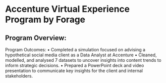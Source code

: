 # **Accenture Virtual Experience Program by Forage**

## **Program Overview:**

Program Outcomes:
•	Completed a simulation focused on advising a hypothetical social media client as a Data Analyst at Accenture
•	Cleaned, modelled, and analysed 7 datasets to uncover insights into content trends to inform strategic decisions.
•	Prepared a PowerPoint deck and video presentation to communicate key insights for the client and internal stakeholders.


